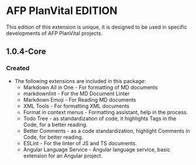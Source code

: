 # AFP PlanVital EDITION

This edition of this extension is unique, it is designed to be used in specific developments of AFP PlanVital projects.

## 1.0.4-Core

### Created

* The following extensions are included in this package:
  * Markdown All in One - For formatting of MD documents
  * markdownlint - For the MD Document Linter
  * Markdown Emoji - For Reading MD documents
  * XML Tools - For formatting XML documents
  * Format in context menus - Formatting assistant, help in the process.
  * Todo Tree - as standardization of code, it highlights Tags in the Code, for a better reading.
  * Better Comments - as a code standardization, highlight Comments in Code, for better reading.
  * ESLint - For the linter of JS and TS documents.
  * Angular Language Service - Angular language service, basic extension for an Angular project.
